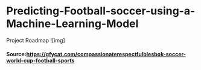 # Predicting-Football-soccer-using-a-Machine-Learning-Model
 Project Roadmap
  ![img]
#### Source:https://gfycat.com/compassionaterespectfulblesbok-soccer-world-cup-football-sports
